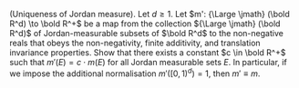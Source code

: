 (Uniqueness of Jordan measure). Let $d \ge 1$. Let $m': {\Large \jmath} (\bold R^d) \to \bold R^+$ be a map from the collection ${\Large \jmath} (\bold R^d)$ of Jordan-measurable subsets of $\bold R^d$ to the non-negative reals that obeys the non-negativity, finite additivity, and translation invariance properties. Show that there exists a constant $c \in \bold R^+$ such that $m'(E) = c \cdot m(E)$ for all Jordan measurable sets $E$. In particular, if we impose the additional normalisation $m'([0, 1)^d) = 1$, then $m' \equiv m$.